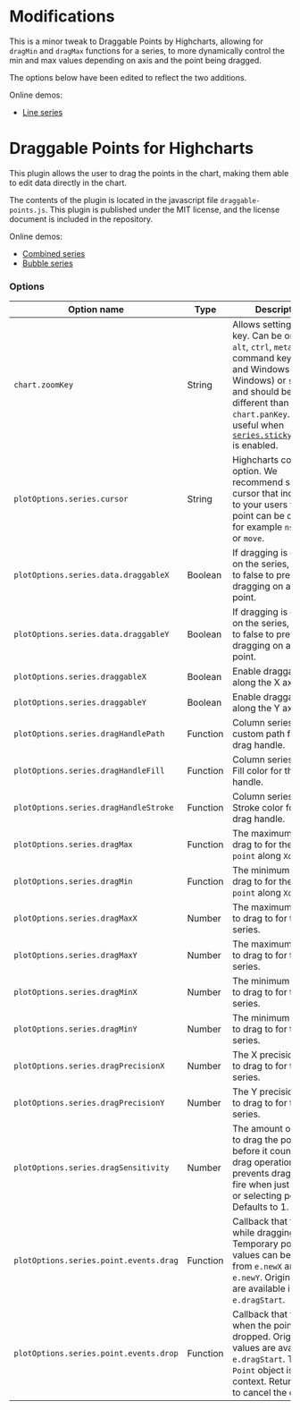Modifications
================
This is a minor tweak to Draggable Points by Highcharts, allowing for `dragMin` and `dragMax` functions for a series, to more dynamically control the min and max values depending on axis and the point being dragged.

The options below have been edited to reflect the two additions.

Online demos:
* [Line series](http://jsfiddle.net/6g9tqrh5/9/)

Draggable Points for Highcharts
================
This plugin allows the user to drag the points in the chart, making them able to edit data directly in the chart.

The contents of the plugin is located in the javascript file `draggable-points.js`. 
This plugin is published under the MIT license, and the license document is included in the repository.

Online demos:
* [Combined series](http://jsfiddle.net/highcharts/AyUbx/) 
* [Bubble series](http://jsfiddle.net/highcharts/sk3m3o7d/)

### Options

| Option name | Type | Description |
| ----------- | ---- | ----------- |
| `chart.zoomKey` | String | Allows setting zoom key. Can be one of `alt`, `ctrl`, `meta` (the command key on Mac and Windows key on Windows) or `shift`, and should be set different than `chart.panKey`. It is useful when [`series.stickyTracking`](https://api.highcharts.com/highcharts/plotOptions.series.stickyTracking) is enabled. |
| `plotOptions.series.cursor`| String | Highcharts core option. We recommend setting a cursor that indicates to your users that the point can be dragged, for example `ns-resize` or `move`. |
| `plotOptions.series.data.draggableX` | Boolean | If dragging is enabled on the series, set this to false to prevent dragging on a single point. |
| `plotOptions.series.data.draggableY` | Boolean | If dragging is enabled on the series, set this to false to prevent dragging on a single point. |
| `plotOptions.series.draggableX` | Boolean | Enable draggable along the X axis. |
| `plotOptions.series.draggableY` | Boolean | Enable draggable along the Y axis. |
| `plotOptions.series.dragHandlePath` | Function | Column series only. A custom path for the drag handle. |
| `plotOptions.series.dragHandleFill` | Function | Column series only. Fill color for the drag handle. |
| `plotOptions.series.dragHandleStroke` | Function | Column series only. Stroke color for the drag handle. |
| `plotOptions.series.dragMax` | Function | The maximum value to drag to for the given `point` along `XorY`. |
| `plotOptions.series.dragMin` | Function | The minimum value to drag to for the given `point` along `XorY`. |
| `plotOptions.series.dragMaxX` | Number | The maximum X value to drag to for this series. |
| `plotOptions.series.dragMaxY` | Number | The maximum Y value to drag to for this series. |
| `plotOptions.series.dragMinX` | Number | The minimum X value to drag to for this series. |
| `plotOptions.series.dragMinY` | Number | The minimum Y value to drag to for this series. |
| `plotOptions.series.dragPrecisionX` | Number | The X precision value to drag to for this series. |
| `plotOptions.series.dragPrecisionY` | Number |The Y precision value to drag to for this series.  |
| `plotOptions.series.dragSensitivity` | Number | The amount of pixels to drag the pointer before it counts as a drag operation. This prevents drag/drop to fire when just clicking or selecting points. Defaults to 1. |
| `plotOptions.series.point.events.drag` | Function | Callback that fires while dragging. Temporary point values can be read from `e.newX` and `e.newY`. Original values are available in `e.dragStart`. |
| `plotOptions.series.point.events.drop` | Function | Callback that fires when the point is dropped. Original values are available in `e.dragStart`. The `Point` object is the context. Return false to cancel the drop. |


